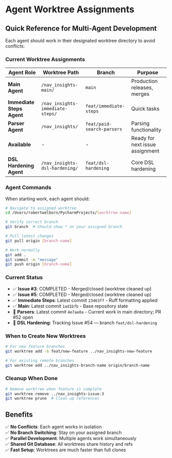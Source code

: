 # Agent Worktree Assignments

## Quick Reference for Multi-Agent Development

Each agent should work in their designated worktree directory to avoid conflicts:

### Current Worktree Assignments

| Agent Role | Worktree Path | Branch | Purpose |
|------------|---------------|---------|---------|
| **Main Agent** | `/nav_insights-main/` | `main` | Production releases, merges |
| **Immediate Steps Agent** | `/nav_insights-immediate-steps/` | `feat/immediate-steps` | Quick tasks |
| **Parser Agent** | `/nav_insights/` | `feat/paid-search-parsers` | Parsing functionality |
| **Available** | - | - | Ready for next issue assignment |
| **DSL Hardening Agent** | `/nav_insights-dsl-hardening/` | `feat/dsl-hardening` | Core DSL hardening |

### Agent Commands

When starting work, each agent should:

```bash
# Navigate to assigned worktree
cd /Users/robertwelborn/PycharmProjects/[worktree-name]

# Verify correct branch
git branch  # Should show * on your assigned branch

# Pull latest changes
git pull origin [branch-name]

# Work normally
git add .
git commit -m "message"  
git push origin [branch-name]
```

### Current Status

- ✅ **Issue #3**: COMPLETED - Merged/closed (worktree cleaned up)
- ✅ **Issue #5**: COMPLETED - Merged/closed (worktree cleaned up)  
- ✅ **Immediate Steps**: Latest commit `23463ff` - Ruff formatting applied
- ✅ **Main**: Latest commit `1ad1bfb` - Base repository state
- 🔄 **Parsers**: Latest commit `4e7ae0a` - Current work in main directory; PR #52 open
- 🧩 **DSL Hardening**: Tracking Issue #54 — branch `feat/dsl-hardening`

### When to Create New Worktrees

```bash
# For new feature branches
git worktree add -b feat/new-feature ../nav_insights-new-feature

# For existing remote branches  
git worktree add ../nav_insights-branch-name origin/branch-name
```

### Cleanup When Done

```bash
# Remove worktree when feature is complete
git worktree remove ../nav_insights-issue-3
git worktree prune  # Clean up references
```

## Benefits

✅ **No Conflicts**: Each agent works in isolation  
✅ **No Branch Switching**: Stay on your assigned branch  
✅ **Parallel Development**: Multiple agents work simultaneously  
✅ **Shared Git Database**: All worktrees share history and refs  
✅ **Fast Setup**: Worktrees are much faster than full clones